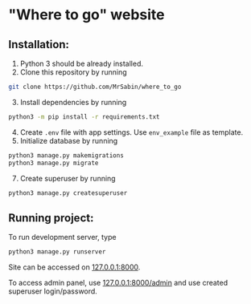 # "Where to go" website

## Installation:

1. Python 3 should be already installed.
2. Clone this repository by running

```bash
git clone https://github.com/MrSabin/where_to_go
```

3. Install dependencies by running

```bash
python3 -m pip install -r requirements.txt
```
4. Create `.env` file with app settings. Use `env_example` file as template.
5. Initialize database by running

```bash
python3 manage.py makemigrations
python3 manage.py migrate
```

7. Create superuser by running

```bash
python3 manage.py createsuperuser
```

## Running project:

To run development server, type

```bash 
python3 manage.py runserver
```

Site can be accessed on [127.0.0.1:8000](http://127.0.0.1:8000).

To access admin panel, use [127.0.0.1:8000/admin](http://127.0.0.1:8000/admin) and use created superuser login/password.
